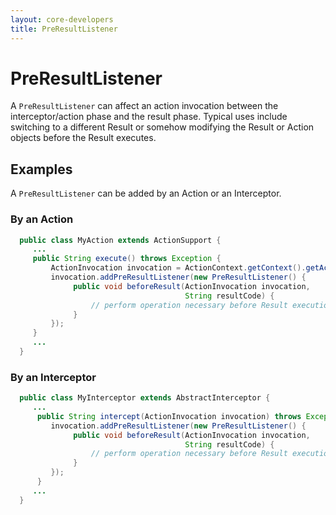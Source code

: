 ```yaml
---
layout: core-developers
title: PreResultListener
---
```


# PreResultListener

A `PreResultListener` can affect an action invocation between the interceptor/action phase and the result phase. 
Typical uses include switching to a different Result or somehow modifying the Result or Action objects before 
the Result executes. 

## Examples

A `PreResultListener` can be added by an Action or an Interceptor.

### By an Action

```java
  public class MyAction extends ActionSupport {
     ...
     public String execute() throws Exception {
         ActionInvocation invocation = ActionContext.getContext().getActionInvocation();
         invocation.addPreResultListener(new PreResultListener() {
              public void beforeResult(ActionInvocation invocation, 
                                       String resultCode) {
                  // perform operation necessary before Result execution
              }
         });
     }
     ...
  }
```

### By an Interceptor

```java
  public class MyInterceptor extends AbstractInterceptor {
     ...
      public String intercept(ActionInvocation invocation) throws Exception {
         invocation.addPreResultListener(new PreResultListener() {
              public void beforeResult(ActionInvocation invocation, 
                                       String resultCode) {
                  // perform operation necessary before Result execution
              }
         });
      }
     ...
  }
```
